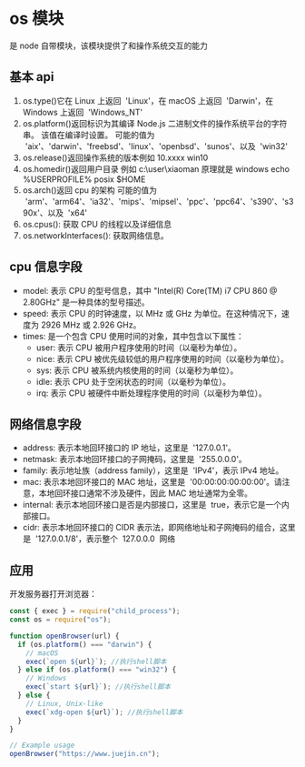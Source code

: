 # os 模块

是 node 自带模块，该模块提供了和操作系统交互的能力

## 基本 api

1. os.type()它在 Linux 上返回  'Linux'，在 macOS 上返回  'Darwin'，在 Windows 上返回  'Windows_NT'
2. os.platform()返回标识为其编译 Node.js 二进制文件的操作系统平台的字符串。 该值在编译时设置。 可能的值为  'aix'、'darwin'、'freebsd'、'linux'、'openbsd'、'sunos'、以及  'win32'
3. os.release()返回操作系统的版本例如 10.xxxx win10
4. os.homedir()返回用户目录 例如 c:\user\xiaoman 原理就是 windows echo %USERPROFILE% posix $HOME
5. os.arch()返回 cpu 的架构 可能的值为  'arm'、'arm64'、'ia32'、'mips'、'mipsel'、'ppc'、'ppc64'、's390'、's390x'、以及  'x64'
6. os.cpus(): 获取 CPU 的线程以及详细信息
7. os.networkInterfaces(): 获取网络信息。

## cpu 信息字段

- model: 表示 CPU 的型号信息，其中 "Intel(R) Core(TM) i7 CPU 860 @ 2.80GHz" 是一种具体的型号描述。
- speed: 表示 CPU 的时钟速度，以 MHz 或 GHz 为单位。在这种情况下，速度为 2926 MHz 或 2.926 GHz。
- times: 是一个包含 CPU 使用时间的对象，其中包含以下属性：
  - user: 表示 CPU 被用户程序使用的时间（以毫秒为单位）。
  - nice: 表示 CPU 被优先级较低的用户程序使用的时间（以毫秒为单位）。
  - sys: 表示 CPU 被系统内核使用的时间（以毫秒为单位）。
  - idle: 表示 CPU 处于空闲状态的时间（以毫秒为单位）。
  - irq: 表示 CPU 被硬件中断处理程序使用的时间（以毫秒为单位）。

## 网络信息字段

- address: 表示本地回环接口的 IP 地址，这里是  '127.0.0.1'。
- netmask: 表示本地回环接口的子网掩码，这里是  '255.0.0.0'。
- family: 表示地址族（address family），这里是  'IPv4'，表示 IPv4 地址。
- mac: 表示本地回环接口的 MAC 地址，这里是  '00:00:00:00:00:00'。请注意，本地回环接口通常不涉及硬件，因此 MAC 地址通常为全零。
- internal: 表示本地回环接口是否是内部接口，这里是  true，表示它是一个内部接口。
- cidr: 表示本地回环接口的 CIDR 表示法，即网络地址和子网掩码的组合，这里是  '127.0.0.1/8'，表示整个  127.0.0.0  网络

## 应用

开发服务器打开浏览器：

```js
const { exec } = require("child_process");
const os = require("os");

function openBrowser(url) {
  if (os.platform() === "darwin") {
    // macOS
    exec(`open ${url}`); //执行shell脚本
  } else if (os.platform() === "win32") {
    // Windows
    exec(`start ${url}`); //执行shell脚本
  } else {
    // Linux, Unix-like
    exec(`xdg-open ${url}`); //执行shell脚本
  }
}

// Example usage
openBrowser("https://www.juejin.cn");
```
